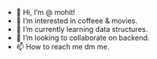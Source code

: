 - 👋 Hi, I’m @ mohit!
- 👀 I’m interested in coffeee & movies.
- 🌱 I’m currently learning data structures.
- 💞️ I’m looking to collaborate on backend.
- 📫 How to reach me dm me.

<!---
MMalik18/MMalik18 is a ✨ special ✨ repository because its `README.md` (this file) appears on your GitHub profile.
You can click the Preview link to take a look at your changes.
--->
